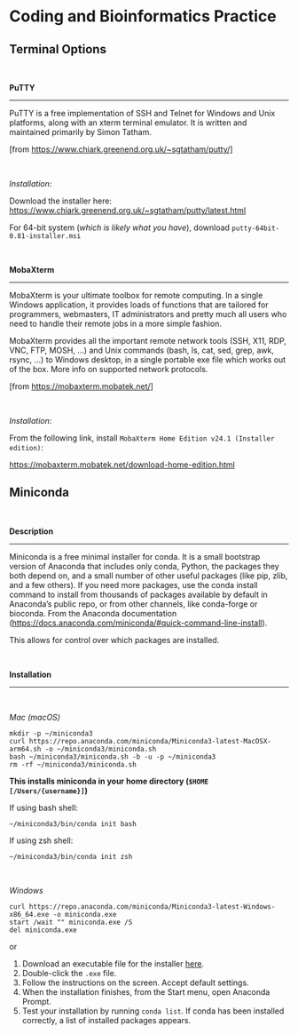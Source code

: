 # Coding and Bioinformatics Practice

## Terminal Options

<br>

__PuTTY__

---

PuTTY is a free implementation of SSH and Telnet for Windows and Unix platforms, along with an xterm terminal emulator. It is written and maintained primarily by Simon Tatham.

[from https://www.chiark.greenend.org.uk/~sgtatham/putty/]

<br>

_Installation:_

Download the installer here:<br>
https://www.chiark.greenend.org.uk/~sgtatham/putty/latest.html

For 64-bit system (*which is likely what you have*), download `putty-64bit-0.81-installer.msi`

<br>

__MobaXterm__

---

MobaXterm is your ultimate toolbox for remote computing. In a single Windows application, it provides loads of functions that are tailored for programmers, webmasters, IT administrators and pretty much all users who need to handle their remote jobs in a more simple fashion.

MobaXterm provides all the important remote network tools (SSH, X11, RDP, VNC, FTP, MOSH, ...) and Unix commands (bash, ls, cat, sed, grep, awk, rsync, ...) to Windows desktop, in a single portable exe file which works out of the box. More info on supported network protocols.

[from https://mobaxterm.mobatek.net/]

<br>

_Installation:_

From the following link, install `MobaXterm Home Edition v24.1 (Installer edition)`:

https://mobaxterm.mobatek.net/download-home-edition.html


## Miniconda

<br>

__Description__

---

Miniconda is a free minimal installer for conda. It is a small bootstrap version of Anaconda that includes only conda, Python, the packages they both depend on, and a small number of other useful packages (like pip, zlib, and a few others). If you need more packages, use the conda install command to install from thousands of packages available by default in Anaconda’s public repo, or from other channels, like conda-forge or bioconda. From the Anaconda documentation (https://docs.anaconda.com/miniconda/#quick-command-line-install).

This allows for control over which packages are installed.

<br>

__Installation__

---
<br>

*Mac (macOS)*

```
mkdir -p ~/miniconda3
curl https://repo.anaconda.com/miniconda/Miniconda3-latest-MacOSX-arm64.sh -o ~/miniconda3/miniconda.sh
bash ~/miniconda3/miniconda.sh -b -u -p ~/miniconda3
rm -rf ~/miniconda3/miniconda.sh
```

**This installs miniconda in your home directory (`$HOME [/Users/{username}]`)**

If using bash shell:

`~/miniconda3/bin/conda init bash`

If using zsh shell:

`~/miniconda3/bin/conda init zsh`

<br>

*Windows*

```
curl https://repo.anaconda.com/miniconda/Miniconda3-latest-Windows-x86_64.exe -o miniconda.exe
start /wait "" miniconda.exe /S
del miniconda.exe
```

or

1. Download an executable file for the installer [here](https://repo.anaconda.com/miniconda/Miniconda3-latest-Windows-x86_64.exe).
2. Double-click the `.exe` file.
3. Follow the instructions on the screen. Accept default settings.
4. When the installation finishes, from the Start menu, open Anaconda Prompt.
5. Test your installation by running `conda list`. If conda has been installed correctly, a list of installed packages appears.